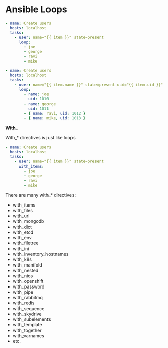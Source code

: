 # Ansible Loops

```yaml
- name: Create users
  hosts: localhost
  tasks:
    - user: name="{{ item }}" state=present
      loop:
        - joe
        - george
        - ravi
        - mike
```

```yaml
- name: Create users
  hosts: localhost
  tasks:
    - user: name="{{ item.name }}" state=present uid="{{ item.uid }}"
      loop:
        - name: joe
          uid: 1010
        - name: george
          uid: 1011
        - { name: ravi, uid: 1012 }
        - { name: mike, uid: 1013 }
```

**With_**
 
With_* directives is just like loops

```yaml
- name: Create users
  hosts: localhost
  tasks:
    - user: name="{{ item }}" state=present
      with_items:
        - joe
        - george
        - ravi
        - mike
```

There are many with_* directives:

- with_items
- with_files
- with_url
- with_mongodb
- with_dict
- with_etcd
- with_env
- with_filetree
- with_ini
- with_inventory_hostnames
- with_k8s
- with_manifold
- with_nested
- with_nios
- with_openshift
- with_password
- with_pipe
- with_rabbitmq
- with_redis
- with_sequence
- with_skydrive
- with_subelements
- with_template
- with_together
- with_varnames
- etc.

